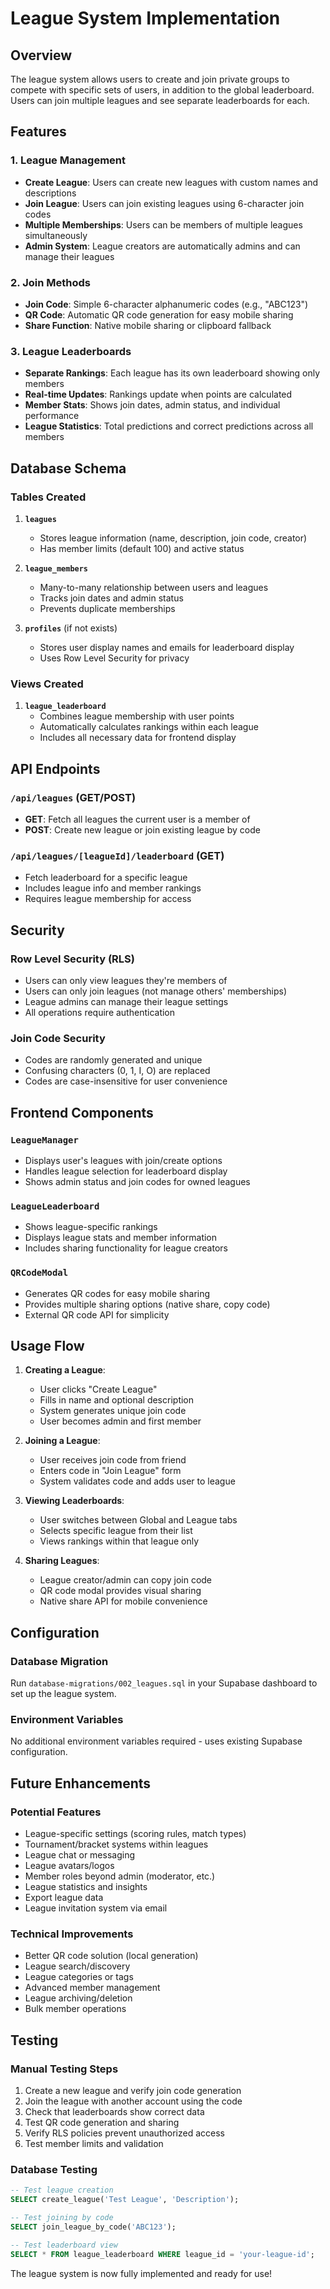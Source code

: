 # League System Implementation

## Overview

The league system allows users to create and join private groups to compete with specific sets of users, in addition to the global leaderboard. Users can join multiple leagues and see separate leaderboards for each.

## Features

### 1. League Management

- **Create League**: Users can create new leagues with custom names and descriptions
- **Join League**: Users can join existing leagues using 6-character join codes
- **Multiple Memberships**: Users can be members of multiple leagues simultaneously
- **Admin System**: League creators are automatically admins and can manage their leagues

### 2. Join Methods

- **Join Code**: Simple 6-character alphanumeric codes (e.g., "ABC123")
- **QR Code**: Automatic QR code generation for easy mobile sharing
- **Share Function**: Native mobile sharing or clipboard fallback

### 3. League Leaderboards

- **Separate Rankings**: Each league has its own leaderboard showing only members
- **Real-time Updates**: Rankings update when points are calculated
- **Member Stats**: Shows join dates, admin status, and individual performance
- **League Statistics**: Total predictions and correct predictions across all members

## Database Schema

### Tables Created

1. **`leagues`**

   - Stores league information (name, description, join code, creator)
   - Has member limits (default 100) and active status

2. **`league_members`**

   - Many-to-many relationship between users and leagues
   - Tracks join dates and admin status
   - Prevents duplicate memberships

3. **`profiles`** (if not exists)
   - Stores user display names and emails for leaderboard display
   - Uses Row Level Security for privacy

### Views Created

1. **`league_leaderboard`**
   - Combines league membership with user points
   - Automatically calculates rankings within each league
   - Includes all necessary data for frontend display

## API Endpoints

### `/api/leagues` (GET/POST)

- **GET**: Fetch all leagues the current user is a member of
- **POST**: Create new league or join existing league by code

### `/api/leagues/[leagueId]/leaderboard` (GET)

- Fetch leaderboard for a specific league
- Includes league info and member rankings
- Requires league membership for access

## Security

### Row Level Security (RLS)

- Users can only view leagues they're members of
- Users can only join leagues (not manage others' memberships)
- League admins can manage their league settings
- All operations require authentication

### Join Code Security

- Codes are randomly generated and unique
- Confusing characters (0, 1, I, O) are replaced
- Codes are case-insensitive for user convenience

## Frontend Components

### `LeagueManager`

- Displays user's leagues with join/create options
- Handles league selection for leaderboard display
- Shows admin status and join codes for owned leagues

### `LeagueLeaderboard`

- Shows league-specific rankings
- Displays league stats and member information
- Includes sharing functionality for league creators

### `QRCodeModal`

- Generates QR codes for easy mobile sharing
- Provides multiple sharing options (native share, copy code)
- External QR code API for simplicity

## Usage Flow

1. **Creating a League**:

   - User clicks "Create League"
   - Fills in name and optional description
   - System generates unique join code
   - User becomes admin and first member

2. **Joining a League**:

   - User receives join code from friend
   - Enters code in "Join League" form
   - System validates code and adds user to league

3. **Viewing Leaderboards**:

   - User switches between Global and League tabs
   - Selects specific league from their list
   - Views rankings within that league only

4. **Sharing Leagues**:
   - League creator/admin can copy join code
   - QR code modal provides visual sharing
   - Native share API for mobile convenience

## Configuration

### Database Migration

Run `database-migrations/002_leagues.sql` in your Supabase dashboard to set up the league system.

### Environment Variables

No additional environment variables required - uses existing Supabase configuration.

## Future Enhancements

### Potential Features

- League-specific settings (scoring rules, match types)
- Tournament/bracket systems within leagues
- League chat or messaging
- League avatars/logos
- Member roles beyond admin (moderator, etc.)
- League statistics and insights
- Export league data
- League invitation system via email

### Technical Improvements

- Better QR code solution (local generation)
- League search/discovery
- League categories or tags
- Advanced member management
- League archiving/deletion
- Bulk member operations

## Testing

### Manual Testing Steps

1. Create a new league and verify join code generation
2. Join the league with another account using the code
3. Check that leaderboards show correct data
4. Test QR code generation and sharing
5. Verify RLS policies prevent unauthorized access
6. Test member limits and validation

### Database Testing

```sql
-- Test league creation
SELECT create_league('Test League', 'Description');

-- Test joining by code
SELECT join_league_by_code('ABC123');

-- Test leaderboard view
SELECT * FROM league_leaderboard WHERE league_id = 'your-league-id';
```

The league system is now fully implemented and ready for use!
